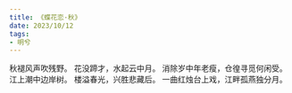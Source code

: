 ```yaml
---
title: 《蝶花恋·秋》
date: 2023/10/12
tags:
- 明兮
---
```

秋褪风声吹残野。
花没蹄才，水起云中月。
消除岁中年老瘦，仓徨寻觅何闲受。
江上潮中边岸树。
楼溢春光，兴胜悲藏后。
一曲红烛台上戏，江畔孤燕独分月。
